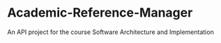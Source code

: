 # Academic-Reference-Manager
An API project for the course Software Architecture and Implementation
